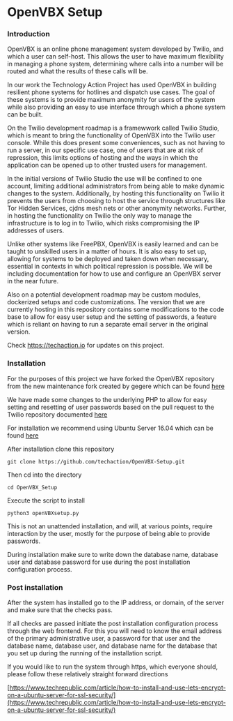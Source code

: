 # OpenVBX Setup


### Introduction


OpenVBX is an online phone management system developed by Twilio, and which a
user can self-host.  This allows the user to have maximum flexibility in
managing a phone system, determining where calls into a number will be routed
and what the results of these calls will be.


In our work the Technology Action Project has used OpenVBX in building
resilient phone systems for hotlines and dispatch use cases.  The goal of
these systems is to provide maximum anonymity for users of the system while
also providing an easy to use interface through which a phone system can be
built.


On the Twilio development roadmap is a framewwork called Twilio Studio, which
is meant to bring the functionality of OpenVBX into the Twilio user console.
While this does present some conveniences, such as not having to run a server,
in our specific use case, one of users that are at risk of repression, this
limits options of hosting and the ways in which the application can be opened
up to other trusted users for management.


In the initial versions of Twilio Studio the use will be confined to one account,
limiting additional administrators from being able to make dynamic changes to
the system.  Additionally, by hosting this functionality on Twilio it prevents
the users from choosing to host the service through structures like Tor
Hidden Services, cjdns mesh nets or other anonymity networks.  Further, in
hosting the functionality on Twilio the only way to manage the infrastructure
is to log in to Twilio, which risks compromising the IP addresses of users.


Unlike other systems like FreePBX, OpenVBX is easily learned and can be taught
to unskilled users in a matter of hours.  It is also easy to set up, allowing
for systems to be deployed and taken down when necessary, essential in
contexts in which political repression is possible.  We will be including
documentation for how to use and configure an OpenVBX server in the near
future.


Also on a potential development roadmap may be custom modules, dockerized
setups and code customizations.  The version that we are currently hosting
in this repository contains some modifications to the code base to allow
for easy user setup and the setting of passwords, a feature which is reliant
on having to run a separate email server in the original version.


Check https://techaction.io for updates on this project.


### Installation


For the purposes of this project we have forked the OpenVBX repository from the
new maintenance fork created by gegere which can be found [here](https://github.com/gegere/OpenVBX)


We have made some changes to the underlying PHP to allow for easy setting and
resetting of user passwords based on the pull request to the Twilio repository
documented [here](https://github.com/ocsnetworks/OpenVBX/commit/36cb6958f5721082ab10799de5411547acf21e13)


For installation we recommend using Ubuntu Server 16.04 which can be found
[here](https://www.ubuntu.com/download/server)


After installation clone this repository

`git clone https://github.com/techaction/OpenVBX-Setup.git`


Then cd into the directory

`cd OpenVBX_Setup`


Execute the script to install

`python3 openVBXsetup.py`


This is not an unattended installation, and will, at various points, require
interaction by the user, mostly for the purpose of being able to provide
passwords.

During installation make sure to write down the database name, database user
and database password for use during the post installation configuration
process.


### Post installation


After the system has installed go to the IP address, or domain, of the server
and make sure that the checks pass.


If all checks are passed initiate the post installation configuration process
through the web frontend.  For this you will need to know the email address of
the primary administrative user, a password for that user and the database name,
database user, and database name for the database that you set up during the
running of the installation script.


If you would like to run the system through https, which everyone should,
please follow these relatively straight forward directions

[https://www.techrepublic.com/article/how-to-install-and-use-lets-encrypt-on-a-ubuntu-server-for-ssl-security/](https://www.techrepublic.com/article/how-to-install-and-use-lets-encrypt-on-a-ubuntu-server-for-ssl-security/)
